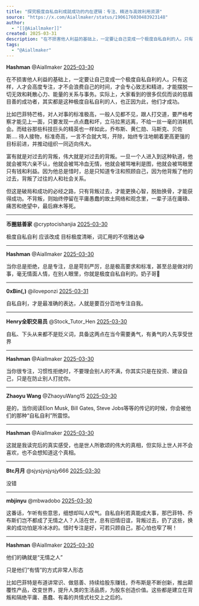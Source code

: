 ```yaml
---
title: "探究极度自私自利成就成功的内在逻辑：专注、精进与高效利用资源"
source: "https://x.com/Aiallmaker/status/1906176030483923148"
author:
  - "[[@Aiallmaker]]"
created: 2025-03-31
description: "在不损害他人利益的基础上，一定要让自己变成一个极度自私自利的人。只有这样，人才会高度专注，才不会浪费自己的时间，才会专心致志和精进，才能摆脱一切无效和耗散心力、能量的关系与事务。实际上，大家看到的很多侃侃而谈的慈眉目善的成功者，其实都是这种极度自私自利的人，也正因为此，他们才成功"
tags:
  - "@Aiallmaker"
---
```

**Hashman** @Aiallmaker [2025-03-30](https://x.com/Aiallmaker/status/1906176030483923148)

在不损害他人利益的基础上，一定要让自己变成一个极度自私自利的人。只有这样，人才会高度专注，才不会浪费自己的时间，才会专心致志和精进，才能摆脱一切无效和耗散心力、能量的关系与事务。实际上，大家看到的很多侃侃而谈的慈眉目善的成功者，其实都是这种极度自私自利的人，也正因为此，他们才成功。

比如巴菲特芒格，对人对事的标准极高，一般人见都不见，跟人打交道，要严格考察才能见上一面，只要发现一点点蠢和坏，立马拉黑远离，不给一丝一毫的消耗机会。而硅谷那些科技巨头的精英也一样如此，乔布斯、黄仁勋、马斯克、贝佐斯.... 待人接物，标准奇高，一言不合就大骂，开除，始终专注地朝着更高更强的目标前进，并推动组织一同迈向伟大。

富有就是对过去的背叛，伟大就是对过去的背叛。一旦一个人进入到这种轨道，他就会被骂六亲不认，他就会被骂冷血无情，他就会被骂唯利是图，他就会被骂眼里只有钱和利益。因为他总是惜时，总是只知道专注和照顾自己，因为他背叛了他的过去，背叛了过往的人和社会关系。

但这是破局和成功的必经之路，只有背叛过去，才能更换心智，脱胎换骨，才能获得成功。不背叛，则始终停留在平庸愚蠢的故土网络和观念里，一辈子活在庸碌、痛苦和绝望中，最后麻木等死。

---

**币圈慈善家** @cryptocishanjia [2025-03-30](https://x.com/cryptocishanjia/status/1906382150062207069)

极度自私自利 应该改成 目标极度清晰，词汇用的不信雅达😂

---

**Hashman** @Aiallmaker [2025-03-30](https://x.com/Aiallmaker/status/1906493381246902389)

当你总是拒绝，总是专注，总是苛刻严厉，总是极高要求和标准，甚至总是做对的事，毫无情面人情，在别人眼里，你就是极度自私自利的。奶子哥🤠

---

**0xBin(,)** @iloveponzi [2025-03-31](https://x.com/iloveponzi/status/1906527647154458683)

自私自利，才是最准确的表达，人就是要百分百地专注自我。

---

**Henry全职交易员** @Stock\_Tutor\_Hen [2025-03-30](https://x.com/Stock_Tutor_Hen/status/1906221211291697599)

自私、下头从来都不是贬义词，具备这两点在当今需要勇气，有勇气的人先享受世界

---

**Hashman** @Aiallmaker [2025-03-30](https://x.com/Aiallmaker/status/1906232617349058583)

当你很专注，习惯性拒绝时，不要理会别人的不满，你其实只是在投资、建设自己，只是在防止别人打扰你。

---

**Zhaoyu Wang** @ZhaoyuWang15 [2025-03-30](https://x.com/ZhaoyuWang15/status/1906349023075680324)

是的，当你阅读Elon Musk, Bill Gates, Steve Jobs等等的传记的时候，你会被他们的那种“自私自利”所震惊。

---

**Hashman** @Aiallmaker [2025-03-30](https://x.com/Aiallmaker/status/1906495387059499513)

这就是我读完后的真实感受，也是世人所歌颂的伟大的真相，但实际上世人并不会喜欢，也不会想知道这个真相。

---

**Btc月月** @sjysjysjysjy666 [2025-03-30](https://x.com/sjysjysjysjy666/status/1906411920049234140)

没错

---

**mbjinyu** @mbwadobo [2025-03-30](https://x.com/mbwadobo/status/1906285571431162055)

这番话，乍听有些意思，细想却叫人叹气。自私自利若真能成大事，那巴菲特、乔布斯们岂不都成了无情之人？人活在世，总有旧情旧谊，背叛过去，扔了这些，换来的成功怕是冷冰冰的。惜时专注是好，可若只顾自己，那心怕也窄了啊！

---

**Hashman** @Aiallmaker [2025-03-30](https://x.com/Aiallmaker/status/1906292855691198474)

他们的确就是“无情之人”

只是他们“有情”的方式非常人形态

比如巴菲特是布道讲常识、做慈善、持续给股东赚钱，乔布斯是不断创新，推出颠覆性产品，改变世界，提升人类的生活品质，为股东创造价值。这些都是建立在背叛和隔绝平庸、愚蠢、有毒的共情式社交上之后的。